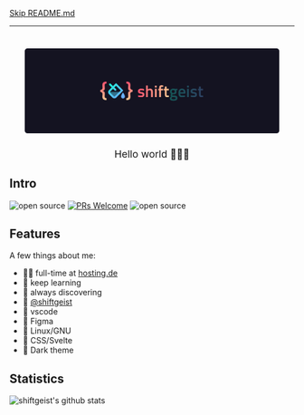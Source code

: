 [Skip README.md](#choose-pinned-repositories)

---

<h1 align="center">
  <a href="https://github.com/shiftgeist/">
    <img alt="shiftgeist" title="shiftgeist" src="assets/header.png" width="450">
  </a>
</h1>

<p align="center" style="font-size: 1.25em">
  Hello world 👋🐱‍💻
</p>

## Intro

![open source](https://img.shields.io/badge/open_source-%E2%9D%A4-FF506D)
[![PRs Welcome](https://img.shields.io/badge/PRs-welcome-19F9D8.svg)](http://makeapullrequest.com)
![open source](https://img.shields.io/badge/i18n-🇩🇪-FFCC99)

## Features

A few things about me:

- :man_technologist: full-time at [hosting.de](https://hosting.de)
- :seedling: keep learning
- :telescope: always discovering
- :speech_balloon: [@shiftgeist](https://twitter.com/shiftgeist)
- :pencil: vscode
- :art: Figma
- :penguin: Linux/GNU
- :orange_heart: CSS/Svelte
- :rocket: Dark theme

## Statistics

![shiftgeist's github stats](https://github-readme-stats.vercel.app/api?username=shiftgeist&show_icons=true&title_color=FF506D&icon_color=77614b&text_color=19F9D8&bg_color=141321&border_radius=8)
